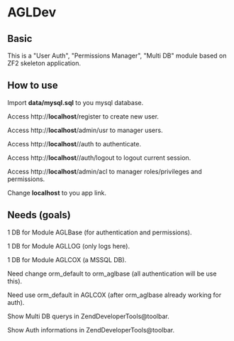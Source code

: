 AGLDev
=======================

Basic
------------
This is a "User Auth", "Permissions Manager", "Multi DB" module based on ZF2 skeleton application.

How to use
------------
Import <b>data/mysql.sql</b> to you mysql database.


Access http://<b>localhost</b>/register to create new user.

Access http://<b>localhost</b>/admin/usr to manager users.

Access http://<b>localhost</b>//auth to authenticate.

Access http://<b>localhost</b>//auth/logout to logout current session.

Access http://<b>localhost</b>/admin/acl to manager roles/privileges and permissions.

Change <b>localhost</b> to you app link.


Needs (goals)
------------
1 DB for Module AGLBase (for authentication and permissions).

1 DB for Module AGLLOG (only logs here).

1 DB for Module AGLCOX (a MSSQL DB).

Need change orm_default to orm_aglbase (all authentication will be use this).

Need use orm_default in AGLCOX (after orm_aglbase already working for auth).

Show Multi DB querys in ZendDeveloperTools@toolbar.

Show Auth informations in ZendDeveloperTools@toolbar.

